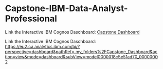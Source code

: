 # Capstone-IBM-Data-Analyst-Professional
Link the Interactive IBM Cognos Daschboard: 
[Capstone Dashboard](https://eu2.ca.analytics.ibm.com/bi/?perspective=dashboard&pathRef=.my_folders%2FCapstone_Dashboard&action=view&mode=dashboard&subView=model0000018c5e51ad70_00000002)

Link the Interactive IBM Cognos Daschboard: 
https://eu2.ca.analytics.ibm.com/bi/?perspective=dashboard&pathRef=.my_folders%2FCapstone_Dashboard&action=view&mode=dashboard&subView=model0000018c5e51ad70_00000002
